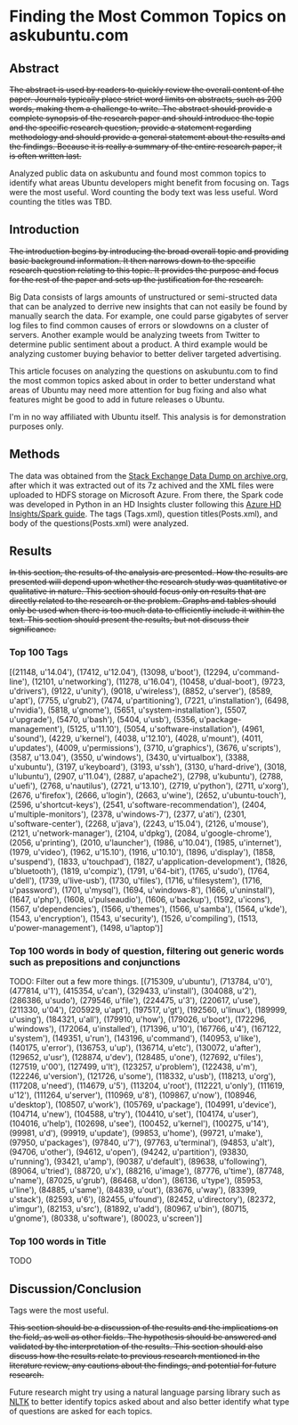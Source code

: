 # Finding the Most Common Topics on askubuntu.com
## Abstract
~~The abstract is used by readers to quickly review the overall content of the paper.  Journals typically place strict word limits on abstracts, such as 200 words, making them a challenge to write.  The abstract should provide a complete synopsis of the research paper and should introduce the topic and the specific research question, provide a statement regarding methodology and should provide a general statement about the results and the findings.  Because it is really a summary of the entire research paper, it is often written last.~~

Analyzed public data on askubuntu and found most common topics to identify what areas Ubuntu developers might benefit from focusing on. Tags were the most useful. Word counting the body text was less useful. Word counting the titles was TBD. 

## Introduction
~~The introduction begins by introducing the broad overall topic and providing basic background information.  It then narrows down to the specific research question relating to this topic.  It provides the purpose and focus for the rest of the paper and sets up the justification for the research.~~

Big Data consists of largs amounts of unstructured or semi-structed data that can be analyzed to derrive new insights that can not easily be found by manually search the data. For example, one could parse gigabytes of server log files to find common causes of errors or slowdowns on a cluster of servers. Another example would be analyzing tweets from Twitter to determine public sentiment about a product. A third example would be analyzing customer buying behavior to better deliver targeted advertising. 

This article focuses on analyzing the questions on askubuntu.com to find the most common topics asked about in order to better understand what areas of Ubuntu may need more attention for bug fixing and also what features might be good to add in future releases o Ubuntu.

I'm in no way affiliated with Ubuntu itself. This analysis is for demonstration purposes only. 

## Methods
The data was obtained from the [Stack Exchange Data Dump on archive.org](https://archive.org/details/stackexchange), after which it was extracted out of its 7z achived and the XML files were uploaded to HDFS storage on Microsoft Azure. From there, the Spark code was developed in Python in an HD Insights cluster following this [Azure HD Insights/Spark guide](https://docs.microsoft.com/en-us/azure/hdinsight/hdinsight-apache-spark-jupyter-spark-sql). The tags (Tags.xml), question titles(Posts.xml), and body of the questions(Posts.xml) were analyzed. 

## Results
~~In this section, the results of the analysis are presented.  How the results are presented will depend upon whether the research study was quantitative or qualitative in nature.  This section should focus only on results that are directly related to the research or the problem. Graphs and tables should only be used when there is too much data to efficiently include it within the text.  This section should present the results, but not discuss their significance.~~

### Top 100 Tags
[(21148, u'14.04'), (17412, u'12.04'), (13098, u'boot'), (12294, u'command-line'), (12101, u'networking'), (11278, u'16.04'), (10458, u'dual-boot'), (9723, u'drivers'), (9122, u'unity'), (9018, u'wireless'), (8852, u'server'), (8589, u'apt'), (7755, u'grub2'), (7474, u'partitioning'), (7221, u'installation'), (6498, u'nvidia'), (5818, u'gnome'), (5651, u'system-installation'), (5507, u'upgrade'), (5470, u'bash'), (5404, u'usb'), (5356, u'package-management'), (5125, u'11.10'), (5054, u'software-installation'), (4961, u'sound'), (4229, u'kernel'), (4038, u'12.10'), (4028, u'mount'), (4011, u'updates'), (4009, u'permissions'), (3710, u'graphics'), (3676, u'scripts'), (3587, u'13.04'), (3550, u'windows'), (3430, u'virtualbox'), (3388, u'xubuntu'), (3197, u'keyboard'), (3193, u'ssh'), (3130, u'hard-drive'), (3018, u'lubuntu'), (2907, u'11.04'), (2887, u'apache2'), (2798, u'kubuntu'), (2788, u'uefi'), (2768, u'nautilus'), (2721, u'13.10'), (2719, u'python'), (2711, u'xorg'), (2676, u'firefox'), (2666, u'login'), (2663, u'wine'), (2652, u'ubuntu-touch'), (2596, u'shortcut-keys'), (2541, u'software-recommendation'), (2404, u'multiple-monitors'), (2378, u'windows-7'), (2377, u'ati'), (2301, u'software-center'), (2268, u'java'), (2243, u'15.04'), (2126, u'mouse'), (2121, u'network-manager'), (2104, u'dpkg'), (2084, u'google-chrome'), (2056, u'printing'), (2010, u'launcher'), (1986, u'10.04'), (1985, u'internet'), (1979, u'video'), (1962, u'15.10'), (1916, u'10.10'), (1896, u'display'), (1858, u'suspend'), (1833, u'touchpad'), (1827, u'application-development'), (1826, u'bluetooth'), (1819, u'compiz'), (1791, u'64-bit'), (1765, u'sudo'), (1764, u'dell'), (1739, u'live-usb'), (1730, u'files'), (1716, u'filesystem'), (1716, u'password'), (1701, u'mysql'), (1694, u'windows-8'), (1666, u'uninstall'), (1647, u'php'), (1608, u'pulseaudio'), (1606, u'backup'), (1592, u'icons'), (1567, u'dependencies'), (1566, u'themes'), (1566, u'samba'), (1564, u'kde'), (1543, u'encryption'), (1543, u'security'), (1526, u'compiling'), (1513, u'power-management'), (1498, u'laptop')]

### Top 100 words in body of question, filtering out generic words such as prepositions and conjunctions
TODO: Filter out a few more things. 
[(715309, u'ubuntu'), (713784, u'0'), (477814, u'1'), (415354, u'can'), (329433, u'install'), (304088, u'2'), (286386, u'sudo'), (279546, u'file'), (224475, u'3'), (220617, u'use'), (211330, u'04'), (205929, u'apt'), (197517, u'gt'), (192560, u'linux'), (189999, u'using'), (184321, u'all'), (179910, u'how'), (179026, u'boot'), (172296, u'windows'), (172064, u'installed'), (171396, u'10'), (167766, u'4'), (167122, u'system'), (149351, u'run'), (143196, u'command'), (140953, u'like'), (140175, u'error'), (136753, u'up'), (136714, u'etc'), (130072, u'after'), (129652, u'usr'), (128874, u'dev'), (128485, u'one'), (127692, u'files'), (127519, u'00'), (127499, u'lt'), (123257, u'problem'), (122438, u'm'), (122246, u'version'), (121726, u'some'), (118332, u'usb'), (118213, u'org'), (117208, u'need'), (114679, u'5'), (113204, u'root'), (112221, u'only'), (111619, u'12'), (111264, u'server'), (110969, u'8'), (109867, u'now'), (108946, u'desktop'), (108507, u'work'), (105769, u'package'), (104991, u'device'), (104714, u'new'), (104588, u'try'), (104410, u'set'), (104174, u'user'), (104016, u'help'), (102698, u'see'), (100452, u'kernel'), (100275, u'14'), (99981, u'd'), (99919, u'update'), (99853, u'home'), (99721, u'make'), (97950, u'packages'), (97840, u'7'), (97763, u'terminal'), (94853, u'alt'), (94706, u'other'), (94612, u'open'), (94242, u'partition'), (93830, u'running'), (93421, u'amp'), (90387, u'default'), (89638, u'following'), (89064, u'tried'), (88720, u'x'), (88216, u'image'), (87776, u'time'), (87748, u'name'), (87025, u'grub'), (86468, u'don'), (86136, u'type'), (85953, u'line'), (84885, u'same'), (84839, u'out'), (83676, u'way'), (83399, u'stack'), (82593, u'6'), (82455, u'found'), (82452, u'directory'), (82372, u'imgur'), (82153, u'src'), (81892, u'add'), (80967, u'bin'), (80715, u'gnome'), (80338, u'software'), (80023, u'screen')]

### Top 100 words in Title
TODO

## Discussion/Conclusion
Tags were the most useful. 

~~This section should be a discussion of the results and the implications on the field, as well as other fields. The hypothesis should be answered and validated by the interpretation of the results.  This section should also discuss how the results relate to previous research mentioned in the literature review, any cautions about the findings, and potential for future research.~~

Future research might try using a natural language parsing library such as [NLTK](http://www.nltk.org/) to better identify topics asked about and also better identify what type of questions are asked for each topics. 
